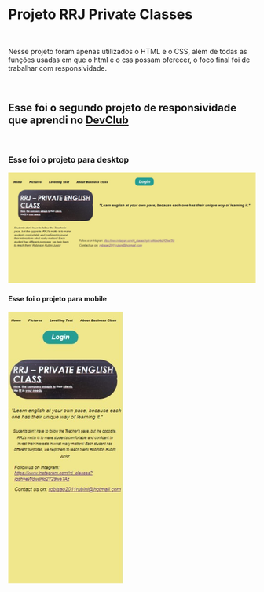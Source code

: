 <h1>Projeto RRJ Private Classes</h1>
<br>

<p>Nesse projeto foram apenas utilizados o HTML e o CSS, além de todas as funções usadas em que o html e o css possam oferecer, o foco final foi de trabalhar com responsividade.</p>
<br>

<h2>Esse foi o segundo projeto de responsividade que aprendi no <a href="https://rodolfomori.com.br/devclub">DevClub</a></h2>
<br>


<h3>Esse foi o projeto para desktop</h3>
<img src="https://github.com/Robbie451979/SITE-PROJECT-RRJ-PRIVATE-CLASSES/blob/main/RRJ%20desktop.jpg?raw=true" >
<br>

<h4>Esse foi o projeto para mobile</h4>
<img src="https://github.com/Robbie451979/SITE-PROJECT-RRJ-PRIVATE-CLASSES/blob/main/RRJ%20mobile.jpg?raw=true" >
